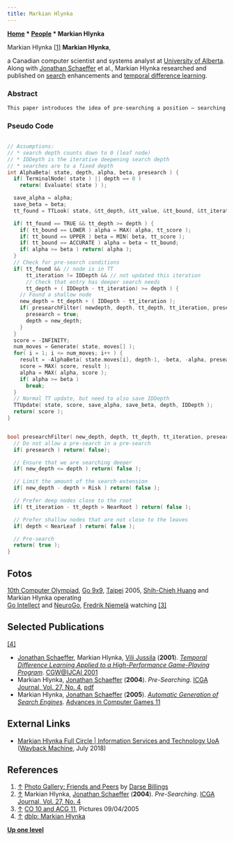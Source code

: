 ```yaml
---
title: Markian Hlynka
---
```

**[Home](Home "Home") \* [People](People "People") \* Markian Hlynka**



 [](http://webdocs.cs.ualberta.ca/~darse/Photos/Friends/) Markian Hlynka <a id="cite-note-1" href="#cite-ref-1">[1]</a> 
**Markian Hlynka**,  

a Canadian computer scientist and systems analyst at [University of Alberta](University_of_Alberta "University of Alberta"). Along with [Jonathan Schaeffer](Jonathan_Schaeffer "Jonathan Schaeffer") et al., Markian Hlynka researched and published on [search](Search "Search") enhancements and [temporal difference learning](Temporal_Difference_Learning "Temporal Difference Learning"). 




### Abstract



```C++
This paper introduces the idea of pre-searching a position — searching it before [αβ](Alpha-Beta "Alpha-Beta") determines that it needs to be searched. Consider the case where an iteration of αβ search comes across a position p that needs to be searched to [depth](Depth "Depth") d1, and the [transposition table](Transposition_Table "Transposition Table") reveals that p will likely need to be searched later in that iteration to depth d2 greater than d1. Pre-searching involves speculatively searching p to depth d2, even though it has not been demonstrated that search to this depth is needed. If the gamble is successful, then additional accuracy is introduced to the search (using a result with extra search depth d2 − d1). While any search extension scheme is not without some risk, empirical results indicate that the impact on the αβ search tree size is small, but the additional accuracy that is introduced improves program performance. 

```

### Pseudo Code



```C++

// Assumptions:
// * search depth counts down to 0 (leaf node)
// * IDDepth is the iterative deepening search depth
// * searches are to a fixed depth
int AlphaBeta( state, depth, alpha, beta, presearch ) {
  if( TerminalNode( state ) || depth == 0 )
    return( Evaluate( state ) );

  save_alpha = alpha;
  save_beta = beta;
  tt_found = TTLook( state, &tt_depth, &tt_value, &tt_bound, &tt_iteration );

  if( tt_found == TRUE && tt_depth >= depth ) {
    if( tt_bound == LOWER ) alpha = MAX( alpha, tt_score );
    if( tt_bound == UPPER ) beta = MIN( beta, tt_score );
    if( tt_bound == ACCURATE ) alpha = beta = tt_bound;
    if( alpha >= beta ) return( alpha );
  }
  // Check for pre-search conditions
  if( tt_found && // node is in TT
      tt_iteration != IDDepth && // not updated this iteration
      // Check that entry has deeper search needs
      tt_depth + ( IDDepth - tt_iteration) >= depth ) {
    // Found a shallow node
    new_depth = tt_depth + ( IDDepth - tt_iteration );
    if( presearchFilter( newdepth, depth, tt_depth, tt_iteration, presearch ) ) {
      presearch = true;
      depth = new_depth;
    }
  }
  score = -INFINITY;
  num_moves = Generate( state, moves[] );
  for( i = 1; i <= num_moves; i++ ) {
    result = -AlphaBeta( state.moves[i], depth-1, -beta, -alpha, presearch );
    score = MAX( score, result );
    alpha = MAX( alpha, score );
    if( alpha >= beta )
      break;
  }
  // Normal TT update, but need to also save IDDepth
  TTUpdate( state, score, save_alpha, save_beta, depth, IDDepth );
  return( score );
}


bool presearchFilter( new_depth, depth, tt_depth, tt_iteration, presearch ) {
  // Do not allow a pre-search in a pre-search
  if( presearch ) return( false);

  // Ensure that we are searching deeper
  if( new_depth <= depth ) return( false );

  // Limit the amount of the search extension
  if( new_depth - depth > Risk ) return( false );

  // Prefer deep nodes close to the root
  if( tt_iteration - tt_depth > NearRoot ) return( false );

  // Prefer shallow nodes that are not close to the leaves
  if( depth < NearLeaf ) return( false );

  // Pre-search
  return( true );
}

```

## Fotos


 [](http://www.iis.sinica.edu.tw/Conference/ICGA2005/icga/img/2005_09_04/slides/IMG_0255.html) 
[10th Computer Olympiad](10th_Computer_Olympiad "10th Computer Olympiad"), [Go 9x9](10th_Computer_Olympiad#Go9x9 "10th Computer Olympiad"), [Taipei](https://en.wikipedia.org/wiki/Taipei) 2005, [Shih-Chieh Huang](Shih-Chieh_Huang "Shih-Chieh Huang") and Markian Hlynka operating  
[Go Intellect](https://www.game-ai-forum.org/icga-tournaments/program.php?id=98) and [NeuroGo](https://www.game-ai-forum.org/icga-tournaments/program.php?id=104), [Fredrik Niemelä](index.php?title=Fredrik_Niemel%C3%A4&action=edit&redlink=1 "Fredrik Niemelä (page does not exist)") watching <a id="cite-note-3" href="#cite-ref-3">[3]</a>



## Selected Publications


<a id="cite-note-4" href="#cite-ref-4">[4]</a>



* [Jonathan Schaeffer](Jonathan_Schaeffer "Jonathan Schaeffer"), Markian Hlynka, [Vili Jussila](index.php?title=Vili_Jussila&action=edit&redlink=1 "Vili Jussila (page does not exist)") (**2001**). *[Temporal Difference Learning Applied to a High-Performance Game-Playing Program](https://www.semanticscholar.org/paper/Temporal-Difference-Learning-Applied-to-a-Program-Schaeffer-Hlynka/85941af287e2158bd201a633cbcc763693652c7f)*. [CGW@IJCAI 2001](Conferences#IJCAI2001 "Conferences")
* Markian Hlynka, [Jonathan Schaeffer](Jonathan_Schaeffer "Jonathan Schaeffer") (**2004**). *Pre-Searching*. [ICGA Journal, Vol. 27, No. 4](ICGA_Journal#27_4 "ICGA Journal"), [pdf](http://webdocs.cs.ualberta.ca/~jonathan/publications/ai_publications/PreSearch.pdf)
* Markian Hlynka, [Jonathan Schaeffer](Jonathan_Schaeffer "Jonathan Schaeffer") (**2005**). *[Automatic Generation of Search Engines](https://link.springer.com/chapter/10.1007/11922155_3)*. [Advances in Computer Games 11](Advances_in_Computer_Games_11 "Advances in Computer Games 11")


## External Links


* [Markian Hlynka Full Circle | Information Services and Technology UoA](https://web.archive.org/web/20180727083721/https://ist.ualberta.ca/blog/culture/full-circle) ([Wayback Machine](https://en.wikipedia.org/wiki/Wayback_Machine), July 2018)


## References


1. <a id="cite-ref-1" href="#cite-note-1">↑</a> [Photo Gallery: Friends and Peers](http://webdocs.cs.ualberta.ca/~darse/Photos/Friends/) by [Darse Billings](Darse_Billings "Darse Billings")
2. <a id="cite-ref-2" href="#cite-note-2">↑</a> Markian Hlynka, [Jonathan Schaeffer](Jonathan_Schaeffer "Jonathan Schaeffer") (**2004**). *Pre-Searching*. [ICGA Journal, Vol. 27, No. 4](ICGA_Journal#27_4 "ICGA Journal")
3. <a id="cite-ref-3" href="#cite-note-3">↑</a> [CO 10 and ACG 11](http://www.iis.sinica.edu.tw/Conference/ICGA2005/icga/e1.htm), Pictures 09/04/2005
4. <a id="cite-ref-4" href="#cite-note-4">↑</a> [dblp: Markian Hlynka](https://dblp.org/pers/h/Hlynka:Markian.html)

**[Up one level](People "People")**







 
